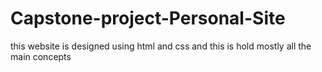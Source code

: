# Capstone-project-Personal-Site
this website is designed using html and css and this is hold mostly all the main concepts
